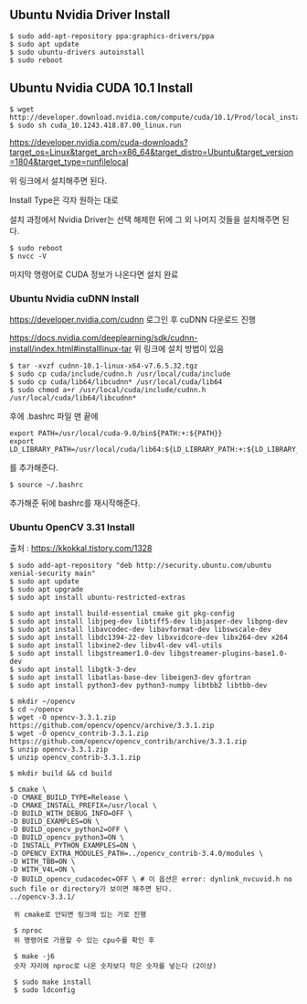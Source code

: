 ## Ubuntu Nvidia Driver Install
```
$ sudo add-apt-repository ppa:graphics-drivers/ppa
$ sudo apt update
$ sudo ubuntu-drivers autoinstall
$ sudo reboot
```

## Ubuntu Nvidia CUDA 10.1 Install
```
$ wget http://developer.download.nvidia.com/compute/cuda/10.1/Prod/local_installers/cuda_10.1.243_418.87.00_linux.run
$ sudo sh cuda_10.1243.418.87.00_linux.run
```
https://developer.nvidia.com/cuda-downloads?target_os=Linux&target_arch=x86_64&target_distro=Ubuntu&target_version=1804&target_type=runfilelocal

위 링크에서 설치해주면 된다.

Install Type은 각자 원하는 대로

설치 과정에서 Nvidia Driver는 선택 해제한 뒤에 그 외 나머지 것들을 설치해주면 된다.

```
$ sudo reboot
$ nvcc -V
```
마지막 명령어로 CUDA 정보가 나온다면 설치 완료

### Ubuntu Nvidia cuDNN Install
https://developer.nvidia.com/cudnn
로그인 후 cuDNN 다운로드 진행

https://docs.nvidia.com/deeplearning/sdk/cudnn-install/index.html#installlinux-tar
위 링크에 설치 방법이 있음
```
$ tar -xvzf cudnn-10.1-linux-x64-v7.6.5.32.tgz
$ sudo cp cuda/include/cudnn.h /usr/local/cuda/include
$ sudo cp cuda/lib64/libcudnn* /usr/local/cuda/lib64
$ sudo chmod a+r /usr/local/cuda/include/cudnn.h /usr/local/cuda/lib64/libcudnn*
```
후에 .bashrc 파일 맨 끝에
```
export PATH=/usr/local/cuda-9.0/bin${PATH:+:${PATH}}
export LD_LIBRARY_PATH=/usr/local/cuda/lib64:${LD_LIBRARY_PATH:+:${LD_LIBRARY_PATH}}
```
를 추가해준다.

```
$ source ~/.bashrc
```
추가해준 뒤에 bashrc를 재시작해준다.

### Ubuntu OpenCV 3.31 Install
출처 : https://kkokkal.tistory.com/1328
```
$ sudo add-apt-repository "deb http://security.ubuntu.com/ubuntu xenial-security main"
$ sudo apt update
$ sudo apt upgrade
$ sudo apt install ubuntu-restricted-extras

$ sudo apt install build-essential cmake git pkg-config
$ sudo apt install libjpeg-dev libtiff5-dev libjasper-dev libpng-dev
$ sudo apt install libavcodec-dev libavformat-dev libswscale-dev
$ sudo apt install libdc1394-22-dev libxvidcore-dev libx264-dev x264
$ sudo apt install libxine2-dev libv4l-dev v4l-utils
$ sudo apt install libgstreamer1.0-dev libgstreamer-plugins-base1.0-dev
$ sudo apt install libgtk-3-dev
$ sudo apt install libatlas-base-dev libeigen3-dev gfortran
$ sudo apt install python3-dev python3-numpy libtbb2 libtbb-dev

$ mkdir ~/opencv
$ cd ~/opencv
$ wget -O opencv-3.3.1.zip https://github.com/opencv/opencv/archive/3.3.1.zip
$ wget -O opencv_contrib-3.3.1.zip https://github.com/opencv/opencv_contrib/archive/3.3.1.zip
$ unzip opencv-3.3.1.zip
$ unzip opencv_contrib-3.3.1.zip

$ mkdir build && cd build

$ cmake \
-D CMAKE_BUILD_TYPE=Release \
-D CMAKE_INSTALL_PREFIX=/usr/local \
-D BUILD_WITH_DEBUG_INFO=OFF \
-D BUILD_EXAMPLES=ON \
-D BUILD_opencv_python2=OFF \
-D BUILD_opencv_python3=ON \
-D INSTALL_PYTHON_EXAMPLES=ON \
-D OPENCV_EXTRA_MODULES_PATH=../opencv_contrib-3.4.0/modules \
-D WITH_TBB=ON \
-D WITH_V4L=ON \
-D BUILD_opencv_cudacodec=OFF \ # 이 옵션은 error: dynlink_nvcuvid.h no such file or directory가 보이면 해주면 된다.
../opencv-3.3.1/
 
 위 cmake로 안되면 링크에 있는 거로 진행
 
 $ nproc
 위 명령어로 가용할 수 있는 cpu수를 확인 후
 
 $ make -j6 
 숫자 자리에 nproc로 나온 숫자보다 작은 숫자를 넣는다 (2이상)
 
 $ sudo make install
 $ sudo ldconfig
